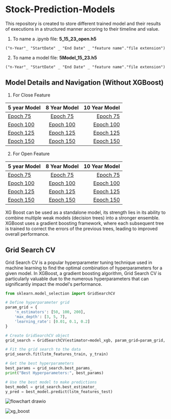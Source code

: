 # Stock-Prediction-Models

This repository is created to store different trained model and their results of executions in a structured manner accoring to their timeline and value.

1. To name a .ipynb file: **5_15_23_open.h5**

```text
("n-Year"_ "StartDate" _ "End Date" _ "feature name"."file extension")
```

2. To name a model file: **5Model_15_23.h5**

```text
("n-Year"_ "StartDate" _ "End Date" _ "feature name"."file extension")
```


## Model Details and Navigation (Without XGBoost)

1. For Close Feature

| 5 year Model | 8 Year Model | 10 Year Model |
|--------------|:-----:|-----------:|
|<a href="/5 year Model/Close Feature/75/5Model_18_23_75.ipynb">Epoch 75 </a>   | <a href="/8 year Model/Close Feature/75/8model_15_23.ipynb">Epoch 75 </a>      |  <a href="/10 year Model/Close Feature/75/10Model_13_23_75.ipynb">Epoch 75 </a>  |
|<a href="/5 year Model/Close Feature/100/5Model_18_23_100.ipynb">Epoch 100 </a>|  <a href="/8 year Model/Close Feature/100/8model_15_23_100.ipynb">Epoch 100 </a> | <a href="/10 year Model/Close Feature/100/10Model_13_23_100.ipynb">Epoch 100 </a>   |
|<a href="/5 year Model/Close Feature/125/5Model_18_23_125.ipynb">Epoch 125 </a> |   <a href="/8 year Model/Close Feature/125/8model_15_23_125.ipynb">Epoch 125 </a>    |    <a href="/10 year Model/Close Feature/125/10Model_13_23_125.ipynb">Epoch 125 </a>       |
|<a href="/5 year Model/Close Feature/150/5Model_18_23_150.ipynb">Epoch 150 </a> |  <a href="/8 year Model/Close Feature/150/8model_15_23_150.ipynb">Epoch 150 </a>     |    <a href="/10 year Model/Close Feature/150/10Model_13_23_150.ipynb">Epoch 150 </a>       |

2. For Open Feature

| 5 year Model | 8 Year Model | 10 Year Model |
|--------------|:-----:|-----------:|
|<a href="/5 year Model/Open Feature/75/5Model_18_23_75_open.ipynb">Epoch 75 </a>   | <a href="/8 year Model/Open Feature/75/8Model_15_23_75_open.ipynb">Epoch 75 </a>      |  <a href="/10 year Model/Open Feature/75/10Model_13_23_75_open.ipynb">Epoch 75 </a>  |
|<a href="/5 year Model/Open Feature/100/5Model_18_23_100_open.ipynb">Epoch 100 </a>|  <a href="/8 year Model/Open Feature/100/8Model_15_23_100_open.ipynb">Epoch 100 </a> | <a href="/10 year Model/Open Feature/100/10Model_13_23_100_open.ipynb">Epoch 100 </a>   |
|<a href="/5 year Model/Open Feature/125/5Model_18_23_125_open.ipynb">Epoch 125 </a> |   <a href="/8 year Model/Open Feature/125/8Model_15_23_125_open.ipynb">Epoch 125 </a>    |    <a href="/10 year Model/Open Feature/125/10Model_13_23_125_open.ipynb">Epoch 125 </a>       |
|<a href="/5 year Model/Open Feature/150/5Model_18_23_150_open.ipynb">Epoch 150 </a> |  <a href="/8 year Model/Open Feature/150/8Model_15_23_150_open.ipynb">Epoch 150 </a>     |    <a href="/10 year Model/Open Feature/150/10Model_13_23_150_open.ipynb">Epoch 150 </a> |

XG Boost can be used as a standalone model, its strength lies in its ability to combine multiple weak models (decision trees) into a stronger ensemble. XGBoost uses a gradient boosting framework, where each subsequent tree is trained to correct the errors of the previous trees, leading to improved overall performance.

## Grid Search CV

Grid Search CV is a popular hyperparameter tuning technique used in machine learning to find the optimal combination of hyperparameters for a given model. In XGBoost, a gradient boosting algorithm, Grid Search CV is particularly valuable due to the numerous hyperparameters that can significantly impact the model's performance.   

```py
from sklearn.model_selection import GridSearchCV

# Define hyperparameter grid
param_grid = {
    'n_estimators': [50, 100, 200],
    'max_depth': [3, 5, 7],
    'learning_rate': [0.01, 0.1, 0.2]
}

# Create GridSearchCV object
grid_search = GridSearchCV(estimator=model_xgb, param_grid=param_grid, cv=5)

# Fit the grid search to the data
grid_search.fit(lstm_features_train, y_train)

# Get the best hyperparameters
best_params = grid_search.best_params_
print("Best Hyperparameters:", best_params)

# Use the best model to make predictions
best_model = grid_search.best_estimator_
y_pred = best_model.predict(lstm_features_test)

```


![flowchart drawio](https://github.com/user-attachments/assets/816ab62e-ad4b-47e6-9ee4-b3804e48d386)

![xg_boost](https://github.com/user-attachments/assets/b65ebde0-a5a0-4546-913f-45aa65815cd9)



